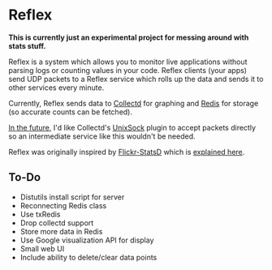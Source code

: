 Reflex
======

**This is currently just an experimental project for messing around with stats stuff.**

Reflex is a system which allows you to monitor live applications without parsing logs or counting values in your code. Reflex clients (your apps) send UDP packets to a Reflex service which rolls up the data and sends it to other services every minute.

Currently, Reflex sends data to [Collectd][cd] for graphing and [Redis][rd] for storage (so accurate counts can be fetched).

[In the future][ei], I'd like Collectd's [UnixSock][us] plugin to accept packets directly so an intermediate service like this wouldn't be needed.

Reflex was originally inspired by [Flickr-StatsD][fsd] which is [explained here][fct].

To-Do
-----

 * Distutils install script for server
 * Reconnecting Redis class
 * Use txRedis
 * Drop collectd support
 * Store more data in Redis
 * Use Google visualization API for display
 * Small web UI
 * Include ability to delete/clear data points


  [fct]: http://code.flickr.com/blog/2008/10/27/counting-timing/
  [fsd]: http://code.flickr.com/trac/browser/trunk/Flickr-StatsD
  [rrd]: http://oss.oetiker.ch/rrdtool/
  [tw]: http://twistedmatrix.com/
  [cd]: http://collectd.org/
  [us]: http://collectd.org/wiki/index.php/Plugin:UnixSock
  [ei]: http://collectd.org/wiki/index.php/Roadmap#Event_infrastructure
  [rd]: http://code.google.com/p/redis
